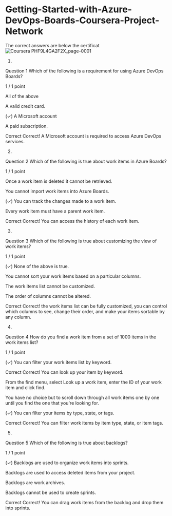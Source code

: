 # Getting-Started-with-Azure-DevOps-Boards-Coursera-Project-Network
The correct answers are below the certificat 
![Coursera PHF9L4GA2F2X_page-0001](https://user-images.githubusercontent.com/61451186/231320703-bfe658c6-a049-4ebe-8099-ee07a58aaf31.jpg)


1.
Question 1
Which of the following is a requirement for using Azure DevOps Boards?

1 / 1 point

All of the above


A valid credit card.


(✓) A Microsoft account 


A paid subscription.

Correct
Correct! A Microsoft account is required to access Azure DevOps services.

2.
Question 2
Which of the following is true about work items in Azure Boards?

1 / 1 point

Once a work item is deleted it cannot be retrieved.


You cannot import work items into Azure Boards.


(✓) You can track the changes made to a work item.


Every work item must have a parent work item.

Correct
Correct! You can access the history of each work item.

3.
Question 3
Which of the following is true about customizing the view of work items?

1 / 1 point

(✓) None of the above is true.


You cannot sort your work items based on a particular columns.


The work items list  cannot be customized.


The order of  columns cannot be altered.

Correct
Correct! the work items list can be fully customized, you can control which columns to see, change their order, and make your items sortable by any column.

4.
Question 4
How do you find a work item from a set of 1000 items in the work items list?

1 / 1 point

(✓) You can filter your work items list by keyword.

Correct
Correct! You can look up your item by keyword.


From the find menu, select Look up a work item, enter the ID of your work item and click find.


You have no choice but to scroll down through all work items one by one until you find the one that you're looking for.


(✓) You can filter your items by type, state, or tags.

Correct
Correct! You can filter work items by item type, state, or item tags.

5.
Question 5
Which of the following is true about backlogs?

1 / 1 point

(✓) Backlogs are used to organize work items into sprints.


Backlogs are used to access deleted items from your project.


Backlogs are work archives.


Backlogs cannot be used to create sprints.

Correct
Correct! You can drag work items from the backlog and drop them into sprints.

